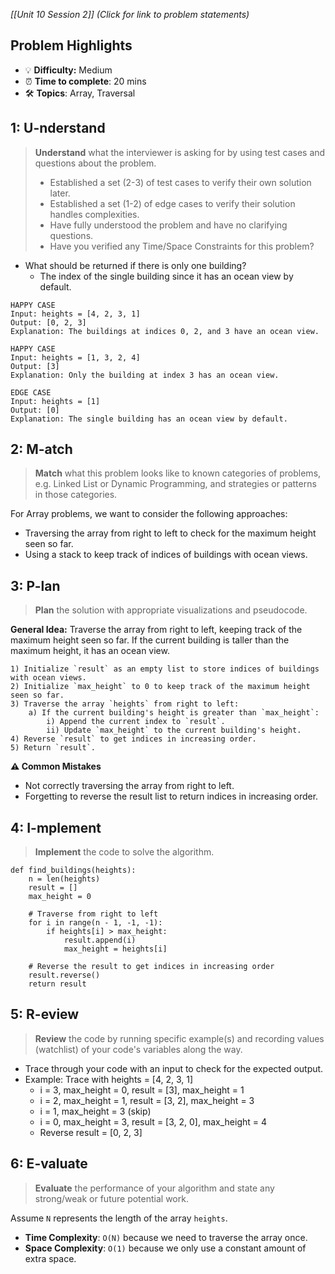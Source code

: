 *[[Unit 10 Session 2]] (Click for link to problem statements)*

## Problem Highlights

* 💡 **Difficulty:** Medium
* ⏰ **Time to complete**: 20 mins
* 🛠️ **Topics**: Array, Traversal
    
## 1: U-nderstand
 
> **Understand** what the interviewer is asking for by using test cases and questions about the problem.
> - Established a set (2-3) of test cases to verify their own solution later.
> - Established a set (1-2) of edge cases to verify their solution handles complexities.
> - Have fully understood the problem and have no clarifying questions.
> - Have you verified any Time/Space Constraints for this problem?

- What should be returned if there is only one building?
    - The index of the single building since it has an ocean view by default.

```
HAPPY CASE
Input: heights = [4, 2, 3, 1]
Output: [0, 2, 3]
Explanation: The buildings at indices 0, 2, and 3 have an ocean view.

HAPPY CASE
Input: heights = [1, 3, 2, 4]
Output: [3]
Explanation: Only the building at index 3 has an ocean view.

EDGE CASE
Input: heights = [1]
Output: [0]
Explanation: The single building has an ocean view by default.
```
    
## 2: M-atch

> **Match** what this problem looks like to known categories of problems, e.g. Linked List or Dynamic Programming, and strategies or patterns in those categories.

For Array problems, we want to consider the following approaches:

- Traversing the array from right to left to check for the maximum height seen so far.
- Using a stack to keep track of indices of buildings with ocean views.

## 3: P-lan

> **Plan** the solution with appropriate visualizations and pseudocode.

**General Idea:** Traverse the array from right to left, keeping track of the maximum height seen so far. If the current building is taller than the maximum height, it has an ocean view.

```
1) Initialize `result` as an empty list to store indices of buildings with ocean views.
2) Initialize `max_height` to 0 to keep track of the maximum height seen so far.
3) Traverse the array `heights` from right to left:
    a) If the current building's height is greater than `max_height`:
        i) Append the current index to `result`.
        ii) Update `max_height` to the current building's height.
4) Reverse `result` to get indices in increasing order.
5) Return `result`.
```

**⚠️ Common Mistakes**

- Not correctly traversing the array from right to left.
- Forgetting to reverse the result list to return indices in increasing order.

## 4: I-mplement

> **Implement** the code to solve the algorithm.

```
def find_buildings(heights):
    n = len(heights)
    result = []
    max_height = 0
    
    # Traverse from right to left
    for i in range(n - 1, -1, -1):
        if heights[i] > max_height:
            result.append(i)
            max_height = heights[i]
    
    # Reverse the result to get indices in increasing order
    result.reverse()
    return result
```
 
## 5: R-eview

> **Review** the code by running specific example(s) and recording values (watchlist) of your code's variables along the way.

- Trace through your code with an input to check for the expected output.
- Example: Trace with heights = [4, 2, 3, 1]
    - i = 3, max_height = 0, result = [3], max_height = 1
    - i = 2, max_height = 1, result = [3, 2], max_height = 3
    - i = 1, max_height = 3 (skip)
    - i = 0, max_height = 3, result = [3, 2, 0], max_height = 4
    - Reverse result = [0, 2, 3]

## 6: E-valuate

> **Evaluate** the performance of your algorithm and state any strong/weak or future potential work.

Assume `N` represents the length of the array `heights`.

* **Time Complexity**: `O(N)` because we need to traverse the array once.
* **Space Complexity**: `O(1)` because we only use a constant amount of extra space.